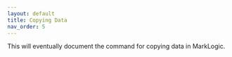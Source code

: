 ```yaml
---
layout: default
title: Copying Data
nav_order: 5
---
```


This will eventually document the command for copying data in MarkLogic.
